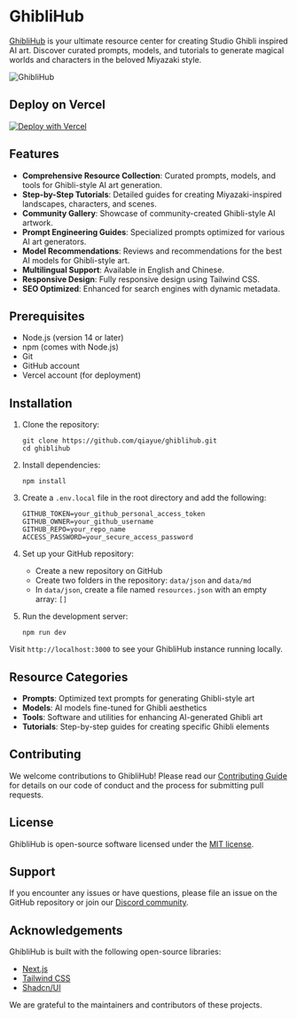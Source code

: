 # GhibliHub

[GhibliHub](https://ghiblihub.art/) is your ultimate resource center for creating Studio Ghibli inspired AI art. Discover curated prompts, models, and tutorials to generate magical worlds and characters in the beloved Miyazaki style.

![GhibliHub](https://toimg.xyz/file/5aa892c8e8385232fcdf3.png)

## Deploy on Vercel

[![Deploy with Vercel](https://vercel.com/button)](https://vercel.com/new/clone?repository-url=https%3A%2F%2Fgithub.com%2Fqiayue%2Fghiblihub&project-name=GhibliHub&repository-name=GhibliHub&external-id=https%3A%2F%2Fgithub.com%2Fqiayue%2Fghiblihub%2Ftree%2Fmain)

## Features

- **Comprehensive Resource Collection**: Curated prompts, models, and tools for Ghibli-style AI art generation.
- **Step-by-Step Tutorials**: Detailed guides for creating Miyazaki-inspired landscapes, characters, and scenes.
- **Community Gallery**: Showcase of community-created Ghibli-style AI artwork.
- **Prompt Engineering Guides**: Specialized prompts optimized for various AI art generators.
- **Model Recommendations**: Reviews and recommendations for the best AI models for Ghibli-style art.
- **Multilingual Support**: Available in English and Chinese.
- **Responsive Design**: Fully responsive design using Tailwind CSS.
- **SEO Optimized**: Enhanced for search engines with dynamic metadata.

## Prerequisites

- Node.js (version 14 or later)
- npm (comes with Node.js)
- Git
- GitHub account
- Vercel account (for deployment)

## Installation

1. Clone the repository:
   ```
   git clone https://github.com/qiayue/ghiblihub.git
   cd ghiblihub
   ```

2. Install dependencies:
   ```
   npm install
   ```

3. Create a `.env.local` file in the root directory and add the following:
   ```
   GITHUB_TOKEN=your_github_personal_access_token
   GITHUB_OWNER=your_github_username
   GITHUB_REPO=your_repo_name
   ACCESS_PASSWORD=your_secure_access_password
   ```

4. Set up your GitHub repository:
   - Create a new repository on GitHub
   - Create two folders in the repository: `data/json` and `data/md`
   - In `data/json`, create a file named `resources.json` with an empty array: `[]`

5. Run the development server:
   ```
   npm run dev
   ```

Visit `http://localhost:3000` to see your GhibliHub instance running locally.

## Resource Categories

- **Prompts**: Optimized text prompts for generating Ghibli-style art
- **Models**: AI models fine-tuned for Ghibli aesthetics
- **Tools**: Software and utilities for enhancing AI-generated Ghibli art
- **Tutorials**: Step-by-step guides for creating specific Ghibli elements

## Contributing

We welcome contributions to GhibliHub! Please read our [Contributing Guide](https://ghiblihub.art/posts/how-to-contributing-to-ghiblihub) for details on our code of conduct and the process for submitting pull requests.

## License

GhibliHub is open-source software licensed under the [MIT license](https://github.com/qiayue/ghiblihub/?tab=MIT-1-ov-file).

## Support

If you encounter any issues or have questions, please file an issue on the GitHub repository or join our [Discord community](https://discord.gg/ghiblihub).

## Acknowledgements

GhibliHub is built with the following open-source libraries:
- [Next.js](https://nextjs.org/)
- [Tailwind CSS](https://tailwindcss.com/)
- [Shadcn/UI](https://ui.shadcn.com/)

We are grateful to the maintainers and contributors of these projects.